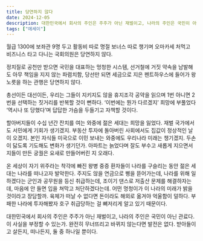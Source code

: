 ```yaml
---
title: 당연하지 않다
date: 2024-12-05
description: 대한민국에서 회사의 주인은 주주가 아닌 재벌이고, 나라의 주인은 국민이 아닌 관료다.
tags: ["에세이"]
---
```


월급 1300에 보좌관 9명 두고 활동비 따로 명절 보너스 따로 챙기며 오마카세 처먹고 비즈니스 타고 다니는 국회의원은 당연하지 않다.

정치질로 공천만 받으면 국민을 대표하는 멍청한 시스템, 선거철에 거짓 약속을 남발해도 아무 책임을 지지 않는 파렴치함, 당선만 되면 세금으로 지은 펜트하우스에 들어가 왕 노릇을 하는 관행은 당연하지 않다.

총선이든 대선이든, 우리는 그들이 지키지도 않을 휴지조각 공약을 읽으며 1번 아니면 2번을 선택하는 짓거리를 반복할 것이 뻔하다. ‘이번에는 뭔가 다르겠지’ 희망에 부풀었다 ‘역시나 또 당했다’며 답답한 가슴을 두들기고 자책할 것이다.

할아버지들이 수십 년간 잔치를 여는 와중에 젊은 세대는 희망을 잃었다. 재벌 국가에서도 서민에게 기회가 생기겠지. 부동산 투자에 돌아버린 사회에서도 집값이 정상적인 날이 오겠지. 본인 자식들 미국으로 이민 보내는 와중에도 우리나라 미래는 챙기겠지. 두손이 닳도록 기도해도 변화가 생기던가. 아파트는 늙었다며 잘도 부수고 새롭게 지으면서 지들이 만든 궁궐은 요새로 만들어버린 지 오래다.

온 세상이 자기 위주라는 착각에 빠진 왕병 중증 환자들이 나라를 구슬리는 동안 젊은 세대는 나라를 떠나고자 발악한다. 주지도 않을 연금으로 삥을 뜯어가는데, 나라를 위해 일하겠다는 군인과 공무원을 등신 취급하는데, 조이기 댄스로 저출산 문제를 해결하자는데, 마음에 안 들면 입을 쳐막고 처단하겠다는데. 어떤 멍청이가 이 나라의 미래가 밝을 것이라고 장담할까. 육체가 떠날 수 없다면 돈이라도 해외로 옮겨야 억울함이 덜하다. 부패한 나라에 투자해봤자 호구 취급당하는 걸 뼈저리게 알고 있기 때문이다.

대한민국에서 회사의 주인은 주주가 아닌 재벌이고, 나라의 주인은 국민이 아닌 관료다. 이 사실을 부정할 수 있는가. 완전히 무너뜨리고 바뀌지 않는다면 발전은 없다. 받아들이고 살든지, 떠나든지, 둘 중 하나일 뿐이다.